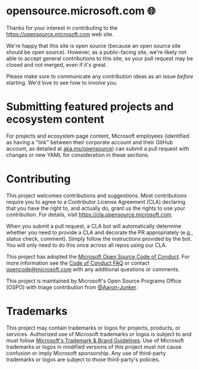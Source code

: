 # opensource.microsoft.com :globe_with_meridians:

Thanks for your interest in contributing to the https://opensource.microsoft.com web site.

We're happy that this site is open source (because an open source site should be open source). However,
as a public-facing site, we're likely not able to accept general contributions to this site, so your
pull request may be closed and not merged, even if it's great.

Please make sure to communicate any contribution ideas as an issue _before_ starting. We'd love to see
how to involve you.

# Submitting featured projects and ecosystem content

For projects and ecosystem page content, Microsoft employees (identified as having a "link" between
their corporate account and their GitHub account, as detailed at [aka.ms/opensource](https://aka.ms/opensource))
can submit a pull request with changes or new YAML for consideration in these sections.

# Contributing

This project welcomes contributions and suggestions.  Most contributions require you to agree to a
Contributor License Agreement (CLA) declaring that you have the right to, and actually do, grant us
the rights to use your contribution. For details, visit https://cla.opensource.microsoft.com.

When you submit a pull request, a CLA bot will automatically determine whether you need to provide
a CLA and decorate the PR appropriately (e.g., status check, comment). Simply follow the instructions
provided by the bot. You will only need to do this once across all repos using our CLA.

This project has adopted the [Microsoft Open Source Code of Conduct](https://opensource.microsoft.com/codeofconduct/).
For more information see the [Code of Conduct FAQ](https://opensource.microsoft.com/codeofconduct/faq/) or
contact [opencode@microsoft.com](mailto:opencode@microsoft.com) with any additional questions or comments.

This project is maintained by Microsoft's Open Source Programs Office (OSPO) with triage contribution from [@Aaron-Junker](https://github.com/Aaron-Junker).

# Trademarks

This project may contain trademarks or logos for projects, products, or services. Authorized use of Microsoft 
trademarks or logos is subject to and must follow 
[Microsoft's Trademark & Brand Guidelines](https://www.microsoft.com/en-us/legal/intellectualproperty/trademarks/usage/general).
Use of Microsoft trademarks or logos in modified versions of this project must not cause confusion or imply Microsoft sponsorship.
Any use of third-party trademarks or logos are subject to those third-party's policies.
